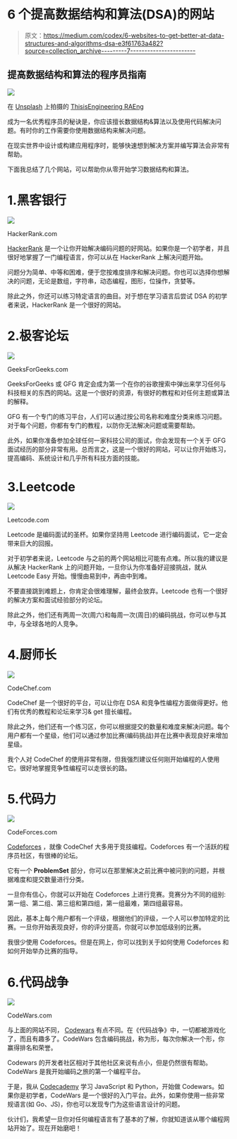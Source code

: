 # 6 个提高数据结构和算法(DSA)的网站

> 原文：<https://medium.com/codex/6-websites-to-get-better-at-data-structures-and-algorithms-dsa-e3f61763a482?source=collection_archive---------7----------------------->

## 提高数据结构和算法的程序员指南

![](img/b6d5ef8a18b2d667c25a72cb3663a5aa.png)

在 [Unsplash](https://unsplash.com/s/photos/coding-girl?utm_source=unsplash&utm_medium=referral&utm_content=creditCopyText) 上拍摄的 [ThisisEngineering RAEng](https://unsplash.com/@thisisengineering?utm_source=unsplash&utm_medium=referral&utm_content=creditCopyText)

成为一名优秀程序员的秘诀是，你应该擅长数据结构&算法以及使用代码解决问题。有时你的工作需要你使用数据结构来解决问题。

在现实世界中设计或构建应用程序时，能够快速想到解决方案并编写算法会非常有帮助。

下面我总结了几个网站，可以帮助你从零开始学习数据结构和算法。

# 1.黑客银行

![](img/b4d5bffc475302fb64d0ac6866305002.png)

HackerRank.com

[HackerRank](https://www.hackerrank.com/) 是一个让你开始解决编码问题的好网站。如果你是一个初学者，并且很好地掌握了一门编程语言，你可以从在 HackerRank 上解决问题开始。

问题分为简单、中等和困难，便于您按难度排序和解决问题。你也可以选择你想解决的问题，无论是数组，字符串，动态编程，图形，位操作，贪婪等。

除此之外，你还可以练习特定语言的曲目。对于想在学习语言后尝试 DSA 的初学者来说，HackerRank 是一个很好的网站。

# 2.极客论坛

![](img/ace23768d1b2ee1948a46b9e54d1f8ec.png)

GeeksForGeeks.com

GeeksForGeeks 或 GFG 肯定会成为第一个在你的谷歌搜索中弹出来学习任何与科技相关的东西的网站。这是一个很好的资源，有很好的教程和对任何主题或算法的解释。

GFG 有一个专门的练习平台，人们可以通过按公司名称和难度分类来练习问题。对于每个问题，你都有专门的教程，以防你无法解决问题或需要帮助。

此外，如果你准备参加全球任何一家科技公司的面试，你会发现有一个关于 GFG 面试经历的部分非常有用。总而言之，这是一个很好的网站，可以让你开始练习，提高编码、系统设计和几乎所有科技方面的技能。

# 3.Leetcode

![](img/875874a3a70de6d31750c13fc333048e.png)

Leetcode.com

Leetcode 是编码面试的圣杯。如果你坚持用 Leetcode 进行编码面试，它一定会带来巨大的回报。

对于初学者来说，Leetcode 与之前的两个网站相比可能有点难。所以我的建议是从解决 HackerRank 上的问题开始，一旦你认为你准备好迎接挑战，就从 Leetcode Easy 开始。慢慢由易到中，再由中到难。

不要直接跳到难题上，你肯定会很难理解，最终会放弃。Leetcode 也有一个很好的解决方案和面试经验部分的论坛。

除此之外，他们还有两周一次(周六)和每周一次(周日)的编码挑战，你可以参与其中，与全球各地的人竞争。

# 4.厨师长

![](img/3556abf04d5f4aa6a583ddaa6c432c13.png)

CodeChef.com

CodeChef 是一个很好的平台，可以让你在 DSA 和竞争性编程方面做得更好。他们有优秀的教程和论坛来学习& get 擅长编程。

除此之外，他们还有一个练习区，你可以根据提交的数量和难度来解决问题。每个用户都有一个星级，他们可以通过参加比赛(编码挑战)并在比赛中表现良好来增加星级。

我个人对 CodeChef 的使用非常有限，但我强烈建议任何刚开始编程的人使用它。很好地掌握竞争性编程可以走很长的路。

# 5.代码力

![](img/28f17e2651ce30c9ca9a315819b59a2c.png)

CodeForces.com

[Codeforces](https://codeforces.com/) ，就像 CodeChef 大多用于竞技编程。Codeforces 有一个活跃的程序员社区，有很棒的论坛。

它有一个 **ProblemSet** 部分，你可以在那里解决之前比赛中被问到的问题，并根据难度和提交数量进行分类。

一旦你有信心，你就可以开始在 Codeforces 上进行竞赛。竞赛分为不同的组别:第一组、第二组、第三组和第四组，第一组最难，第四组最容易。

因此，基本上每个用户都有一个评级，根据他们的评级，一个人可以参加特定的比赛。一旦你开始表现良好，你的评分提高，你就可以参加低级别的比赛。

我很少使用 Codeforces。但是在网上，你可以找到关于如何使用 Codeforces 和如何开始举办比赛的指导。

# 6.代码战争

![](img/0e5089cd490c05872d34e7067a8949fe.png)

CodeWars.com

与上面的网站不同， [Codewars](https://www.codewars.com/) 有点不同。在《代码战争》中，一切都被游戏化了，而且有趣多了。CodeWars 包含编码挑战，称为形，每次你解决一个形，你赢得排名和荣誉。

Codewars 的开发者社区相对于其他社区来说有点小，但是仍然很有帮助。CodeWars 是我开始编码之旅的第一个编程平台。

于是，我从 [Codecademy](https://www.codecademy.com/) 学习 JavaScript 和 Python，开始做 Codewars。如果你是初学者，CodeWars 是一个很好的入门平台。此外，如果你使用一些非常规语言(如 Go、JS)，你也可以发现专门为这些语言设计的问题。

伙计们，我希望一旦你对任何编程语言有了基本的了解，你就知道该从哪个编程网站开始了。现在开始磨吧！
